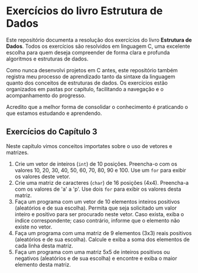 # Exercícios do livro Estrutura de Dados

Este repositório documenta a resolução dos exercícios do livro **Estrutura de Dados**. Todos os exercícios são resolvidos em linguagem C, uma excelente escolha para quem deseja compreender de forma clara e profunda algoritmos e estruturas de dados.

Como nunca desenvolvi projetos em C antes, este repositório também registra meu processo de aprendizado tanto da sintaxe da linguagem quanto dos conceitos de estruturas de dados. Os exercícios estão organizados em pastas por capítulo, facilitando a navegação e o acompanhamento do progresso.

Acredito que a melhor forma de consolidar o conhecimento é praticando o que estamos estudando e aprendendo.

## Exercícios do Capítulo 3

Neste capítulo vimos conceitos importates sobre o uso de vetores e matrizes.

1. Crie um vetor de inteiros (`int`) de 10 posições. Preencha-o com os valores 10, 20, 30, 40, 50, 60, 70, 80, 90 e 100. Use um `for` para exibir os valores deste vetor.
2. Crie uma matriz de caracteres (`char`) de 16 posições (4x4). Preencha-a com os valores de 'a' a 'p'. Use dois `for` para exibir os valores desta matriz.
3. Faça um programa com um vetor de 10 elementos inteiros positivos (aleatórios e de sua escolha). Permita que seja solicitado um valor inteiro e positivo para ser procurado neste vetor. Caso exista, exiba o índice correspondente; caso contrário, informe que o elemento não existe no vetor.
4. Faça um programa com uma matriz de 9 elementos (3x3) reais positivos (aleatórios e de sua escolha). Calcule e exiba a soma dos elementos de cada linha desta matriz.
5. Faça um programa com uma matriz 5x5 de inteiros positivos ou negativos (aleatórios e de sua escolha) e encontre e exiba o maior elemento desta matriz.